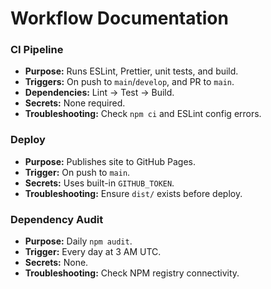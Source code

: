 # Workflow Documentation

### CI Pipeline
- **Purpose:** Runs ESLint, Prettier, unit tests, and build.
- **Triggers:** On push to `main`/`develop`, and PR to `main`.
- **Dependencies:** Lint → Test → Build.
- **Secrets:** None required.
- **Troubleshooting:** Check `npm ci` and ESLint config errors.

### Deploy
- **Purpose:** Publishes site to GitHub Pages.
- **Trigger:** On push to `main`.
- **Secrets:** Uses built-in `GITHUB_TOKEN`.
- **Troubleshooting:** Ensure `dist/` exists before deploy.

### Dependency Audit
- **Purpose:** Daily `npm audit`.
- **Trigger:** Every day at 3 AM UTC.
- **Secrets:** None.
- **Troubleshooting:** Check NPM registry connectivity.

